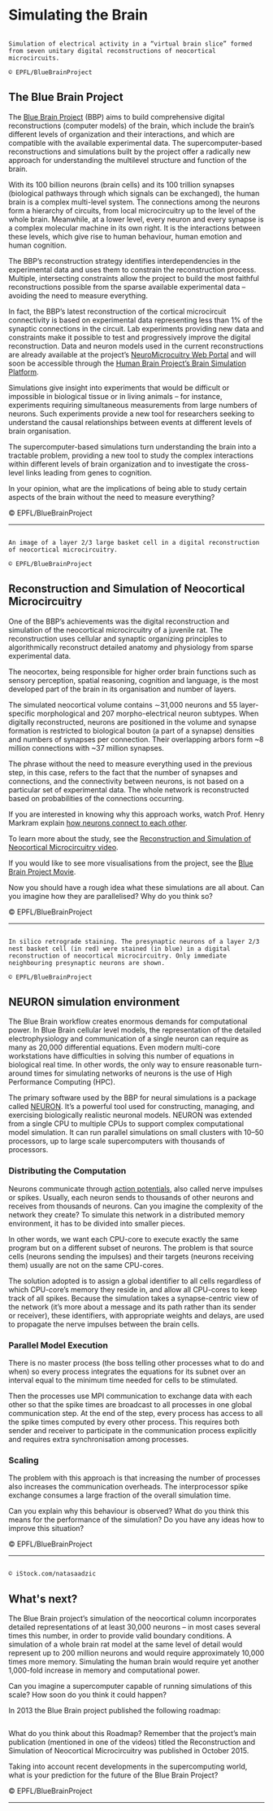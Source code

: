 # Simulating the Brain

```{figure} ./images/hero_eb918db9-1d0c-4bd6-addc-14a7aaede9e5.png

Simulation of electrical activity in a “virtual brain slice” formed from seven unitary digital reconstructions of neocortical microcircuits.

© EPFL/BlueBrainProject

```

## The Blue Brain Project

The [Blue Brain Project](http://bluebrain.epfl.ch/page-52063.html) (BBP) aims to build comprehensive digital reconstructions (computer models) of the brain, which include the brain’s different levels of organization and their interactions, and which are compatible with the available experimental data. The supercomputer-based reconstructions and simulations built by the project offer a radically new approach for understanding the multilevel structure and function of the brain.

With its 100 billion neurons (brain cells) and its 100 trillion synapses (biological pathways through which signals can be exchanged), the human brain is a complex multi-level system. The connections among the neurons form a hierarchy of circuits, from local microcircuitry up to the level of the whole brain. Meanwhile, at a lower level, every neuron and every synapse is a complex molecular machine in its own right. It is the interactions between these levels, which give rise to human behaviour, human emotion and human cognition.

The BBP’s reconstruction strategy identifies interdependencies in the experimental data and uses them to constrain the reconstruction process. Multiple, intersecting constraints allow the project to build the most faithful reconstructions possible from the sparse available experimental data – avoiding the need to measure everything.

In fact, the BBP’s latest reconstruction of the cortical microcircuit connectivity is based on experimental data representing less than 1% of the synaptic connections in the circuit. Lab experiments providing new data and constraints make it possible to test and progressively improve the digital reconstruction. Data and neuron models used in the current reconstructions are already available at the project’s [NeuroMicrocuitry Web Portal](https://bbp.epfl.ch/nmc-portal) and will soon be accessible through the [Human Brain Project’s Brain Simulation Platform](https://www.humanbrainproject.eu/en/brain-simulation/brain-simulation-platform/).

Simulations give insight into experiments that would be difficult or impossible in biological tissue or in living animals – for instance, experiments requiring simultaneous measurements from large numbers of neurons. Such experiments provide a new tool for researchers seeking to understand the causal relationships between events at different levels of brain organisation.

The supercomputer-based simulations turn understanding the brain into a tractable problem, providing a new tool to study the complex interactions within different levels of brain organization and to investigate the cross-level links leading from genes to cognition.

In your opinion, what are the implications of being able to study certain aspects of the brain without the need to measure everything?

© EPFL/BlueBrainProject

---

```{figure} ./images/hero_5cab4b79-a4ad-4a36-9052-d530f82ba4ee.jpg

An image of a layer 2/3 large basket cell in a digital reconstruction of neocortical microcircuitry.

© EPFL/BlueBrainProject

```
## Reconstruction and Simulation of Neocortical Microcircuitry

One of the BBP’s achievements was the digital reconstruction and simulation of the neocortical microcircuitry of a juvenile rat. The reconstruction uses cellular and synaptic organizing principles to algorithmically reconstruct detailed anatomy and physiology from sparse experimental data.

The neocortex, being responsible for higher order brain functions such as sensory perception, spatial reasoning, cognition and language, is the most developed part of the brain in its organisation and number of layers.

The simulated neocortical volume contains ∼31,000 neurons and 55 layer-specific morphological and 207 morpho-electrical neuron subtypes. When digitally reconstructed, neurons are positioned in the volume and synapse formation is restricted to biological bouton (a part of a synapse) densities and numbers of synapses per connection. Their overlapping arbors form ~8 million connections with ~37 million synapses.

The phrase without the need to measure everything used in the previous step, in this case, refers to the fact that the number of synapses and connections, and the connectivity between neurons, is not based on a particular set of experimental data. The whole network is reconstructed based on probabilities of the connections occurring.

If you are interested in knowing why this approach works, watch Prof. Henry Markram explain [how neurons connect to each other](https://www.youtube.com/watch?v=ySgmZOTkQA8&t=190s).

To learn more about the study, see the [Reconstruction and Simulation of Neocortical Microcircuitry video](https://www.youtube.com/watch?v=IL08fnRCb0k&list=PLHyCyen_OSEPIptWN2VWlruGMi9nk2-3i).

If you would like to see more visualisations from the project, see the [Blue Brain Project Movie](https://www.youtube.com/watch?v=0TMeRdDEuIg).

Now you should have a rough idea what these simulations are all about. Can you imagine how they are parallelised? Why do you think so?

© EPFL/BlueBrainProject

---

```{figure} ./images/hero_65a95499-77da-4b7f-a6e3-6efc591e01e1.png

In silico retrograde staining. The presynaptic neurons of a layer 2/3 nest basket cell (in red) were stained (in blue) in a digital reconstruction of neocortical microcircuitry. Only immediate neighbouring presynaptic neurons are shown.

© EPFL/BlueBrainProject

```

## NEURON simulation environment

The Blue Brain workflow creates enormous demands for computational power. In Blue Brain cellular level models, the representation of the detailed electrophysiology and communication of a single neuron can require as many as 20,000 differential equations. Even modern multi-core workstations have difficulties in solving this number of equations in biological real time. In other words, the only way to ensure reasonable turn-around times for simulating networks of neurons is the use of High Performance Computing (HPC).

The primary software used by the BBP for neural simulations is a package called [NEURON](https://www.neuron.yale.edu/neuron/). It’s a powerful tool used for constructing, managing, and exercising biologically realistic neuronal models. NEURON was extended from a single CPU to multiple CPUs to support complex computational model simulation. It can run parallel simulations on small clusters with 10–50 processors, up to large scale supercomputers with thousands of processors.

### Distributing the Computation

Neurons communicate through [action potentials](https://en.wikipedia.org/wiki/Action_potential), also called nerve impulses or spikes. Usually, each neuron sends to thousands of other neurons and receives from thousands of neurons. Can you imagine the complexity of the network they create? To simulate this network in a distributed memory environment, it has to be divided into smaller pieces.

In other words, we want each CPU-core to execute exactly the same program but on a different subset of neurons. The problem is that source cells (neurons sending the impulses) and their targets (neurons receiving them) usually are not on the same CPU-cores.

The solution adopted is to assign a global identifier to all cells regardless of which CPU-core’s memory they reside in, and allow all CPU-cores to keep track of all spikes. Because the simulation takes a synapse-centric view of the network (it’s more about a message and its path rather than its sender or receiver), these identifiers, with appropriate weights and delays, are used to propagate the nerve impulses between the brain cells.

### Parallel Model Execution

There is no master process (the boss telling other processes what to do and when) so every process integrates the equations for its subnet over an interval equal to the minimum time needed for cells to be stimulated.

Then the processes use MPI communication to exchange data with each other so that the spike times are broadcast to all processes in one global communication step. At the end of the step, every process has access to all the spike times computed by every other process. This requires both sender and receiver to participate in the communication process explicitly and requires extra synchronisation among processes.

### Scaling

The problem with this approach is that increasing the number of processes also increases the communication overheads. The interprocessor spike exchange consumes a large fraction of the overall simulation time.

Can you explain why this behaviour is observed? What do you think this means for the performance of the simulation? Do you have any ideas how to improve this situation?

© EPFL/BlueBrainProject

---

```{figure} ./images/hero_e93d190f-b32b-4add-8558-c72bff25d0f7.jpg

© iStock.com/natasaadzic

```

## What's next?

The Blue Brain project’s simulation of the neocortical column incorporates detailed representations of at least 30,000 neurons – in most cases several times this number, in order to provide valid boundary conditions. A simulation of a whole brain rat model at the same level of detail would represent up to 200 million neurons and would require approximately 10,000 times more memory. Simulating the human brain would require yet another 1,000-fold increase in memory and computational power.

Can you imagine a supercomputer capable of running simulations of this scale? How soon do you think it could happen?

In 2013 the Blue Brain project published the following roadmap:

```{figure} ./images/hero_be811f55-d07e-4d0d-83e1-82c15399853c.jpg
```

What do you think about this Roadmap? Remember that the project’s main publication (mentioned in one of the videos) titled the Reconstruction and Simulation of Neocortical Microcircuitry was published in October 2015.

Taking into account recent developments in the supercomputing world, what is your prediction for the future of the Blue Brain Project?


© EPFL/BlueBrainProject

---
